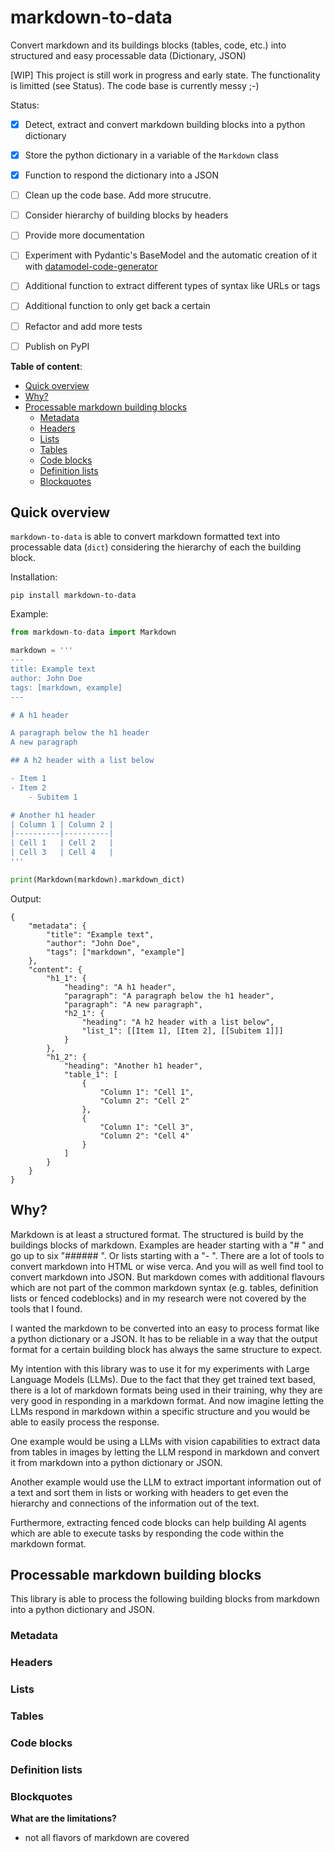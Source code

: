 # markdown-to-data
Convert markdown and its buildings blocks (tables, code, etc.) into structured and easy processable data (Dictionary, JSON)

[WIP]
This project is still work in progress and early state. The functionality is limitted (see Status).
The code base is currently messy ;-)

Status:
- [x] Detect, extract and convert markdown building blocks into a python dictionary
- [x] Store the python dictionary in a variable of the `Markdown` class
- [x] Function to respond the dictionary into a JSON
- [ ] Clean up the code base. Add more strucutre.
- [ ] Consider hierarchy of building blocks by headers
- [ ] Provide more documentation
- [ ] Experiment with Pydantic's BaseModel and the automatic creation of it with [datamodel-code-generator](https://koxudaxi.github.io/datamodel-code-generator/jsondata/)
- [ ] Additional function to extract different types of syntax like URLs or tags
- [ ] Additional function to only get back a certain
- [ ] Refactor and add more tests
- [ ] Publish on PyPI


**Table of content**:
- [Quick overview](#quick-overview)
- [Why?](#why)
- [Processable markdown building blocks](#processable-markdown-building-blocks)
    - [Metadata](#metadata)
    - [Headers](#headers)
    - [Lists](#lists)
    - [Tables](#tables)
    - [Code blocks](#code-blocks)
    - [Definition lists](#definition-lists)
    - [Blockquotes](#blockquotes)

## Quick overview

`markdown-to-data` is able to convert markdown formatted text into processable data (`dict`) considering the hierarchy of each the building block.

Installation:
```
pip install markdown-to-data
```

Example:
```python
from markdown-to-data import Markdown

markdown = '''
---
title: Example text
author: John Doe
tags: [markdown, example]
---

# A h1 header

A paragraph below the h1 header
A new paragraph

## A h2 header with a list below

- Item 1
- Item 2
    - Subitem 1

# Another h1 header
| Column 1 | Column 2 |
|----------|----------|
| Cell 1   | Cell 2   |
| Cell 3   | Cell 4   |
'''

print(Markdown(markdown).markdown_dict)
```

Output:
```
{
    "metadata": {
        "title": "Example text",
        "author": "John Doe",
        "tags": ["markdown", "example"]
    },
    "content": {
        "h1_1": {
            "heading": "A h1 header",
            "paragraph": "A paragraph below the h1 header",
            "paragraph": "A new paragraph",
            "h2_1": {
                "heading": "A h2 header with a list below",
                "list_1": [[Item 1], [Item 2], [[Subitem 1]]]
            }
        },
        "h1_2": {
            "heading": "Another h1 header",
            "table_1": [
                {
                    "Column 1": "Cell 1",
                    "Column 2": "Cell 2"
                },
                {
                    "Column 1": "Cell 3",
                    "Column 2": "Cell 4"
                }
            ]
        }
    }
}
```

## Why?

Markdown is at least a structured format. The structured is build by the buildings blocks of markdown. Examples are header starting with a "# " and go up to six "###### ". Or lists starting with a "- ".
There are a lot of tools to convert markdown into HTML or wise verca. And you will as well find tool to convert markdown into JSON. But markdown comes with additional flavours which are not part of the common markdown syntax (e.g. tables, definition lists or fenced codeblocks) and in my research were not covered by the tools that I found.

I wanted the markdown to be converted into an easy to process format like a python dictionary or a JSON. It has to be reliable in a way that the output format for a certain building block has always the same structure to expect.

My intention with this library was to use it for my experiments with Large Language Models (LLMs). Due to the fact that they get trained text based, there is a lot of markdown formats being used in their training, why they are very good in responding in a markdown format. And now imagine letting the LLMs respond in markdown within a specific structure and you would be able to easily process the response. 

One example would be using a LLMs with vision capabilities to extract data from tables in images by letting the LLM respond in markdown and convert it from markdown into a python dictionary or JSON.

Another example would use the LLM to extract important information out of a text and sort them in lists or working with headers to get even the hierarchy and connections of the information out of the text.

Furthermore, extracting fenced code blocks can help building AI agents which are able to execute tasks by responding the code within the markdown format.

## Processable markdown building blocks

This library is able to process the following building blocks from markdown into a python dictionary and JSON.

### Metadata

### Headers

### Lists

### Tables

### Code blocks

### Definition lists

### Blockquotes


**What are the limitations?**
- not all flavors of markdown are covered
